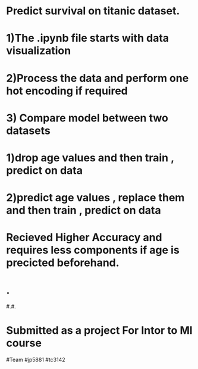 # Predict survival on  titanic dataset.
# 1)The .ipynb file starts with data visualization
# 2)Process the data and perform one hot encoding if required
# 3) Compare model between two datasets 
  #   1)drop age values and then train , predict on data 
  #   2)predict  age values , replace them and then train , predict on data 
   #  Recieved Higher Accuracy and requires less components if age is precicted beforehand.  
  # .
  #.#.
 # Submitted as a project For Intor to Ml course
 #Team
 #jp5881
 #tc3142
